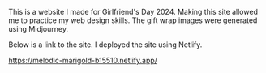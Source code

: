This is a website I made for Girlfriend's Day 2024. Making this site allowed me to practice my web design skills. The gift wrap images were generated using Midjourney.

Below is a link to the site. I deployed the site using Netlify.

https://melodic-marigold-b15510.netlify.app/


